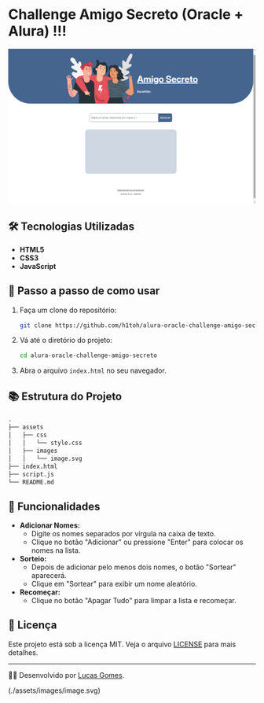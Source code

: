 # Challenge Amigo Secreto (Oracle + Alura) !!!

<img src="https://github.com/h1toh/alura-oracle-challenge-amigo-secreto/blob/main/assets/images/screenshot.png">

## 🛠️ Tecnologias Utilizadas

- **HTML5**
- **CSS3**
- **JavaScript**

## 🎯 Passo a passo de como usar

1. Faça um clone do repositório:
   ```bash
   git clone https://github.com/h1toh/alura-oracle-challenge-amigo-secreto.git
   ```
2. Vá até o diretório do projeto:
   ```bash
   cd alura-oracle-challenge-amigo-secreto
   ```
3. Abra o arquivo `index.html` no seu navegador.

## 📚 Estrutura do Projeto

```
.
├── assets
│   ├── css
│   │   └── style.css
│   ├── images
│   │   └── image.svg
├── index.html
├── script.js
└── README.md
```

## 🚀 Funcionalidades

- **Adicionar Nomes:**
  - Digite os nomes separados por vírgula na caixa de texto.
  - Clique no botão "Adicionar" ou pressione "Enter" para colocar os nomes na lista.
- **Sorteio:**
  - Depois de adicionar pelo menos dois nomes, o botão "Sortear" aparecerá.
  - Clique em "Sortear" para exibir um nome aleatório.
- **Recomeçar:**
  - Clique no botão "Apagar Tudo" para limpar a lista e recomeçar.

## 📜 Licença

Este projeto está sob a licença MIT. Veja o arquivo [LICENSE](LICENSE) para mais detalhes.

---

👨‍💻 Desenvolvido por [Lucas Gomes](https://github.com/h1toh).

(./assets/images/image.svg)
